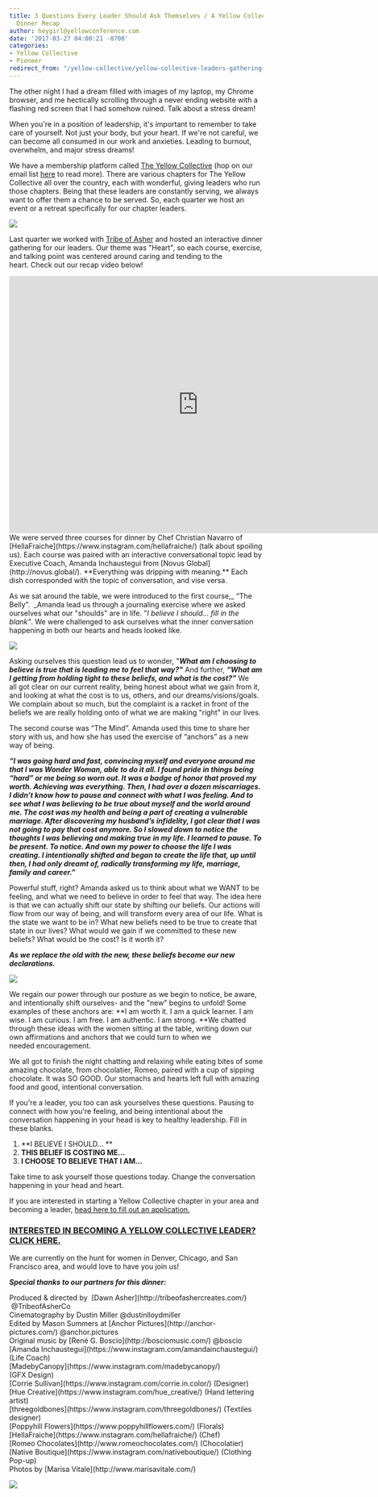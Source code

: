 ```yaml
---
title: 3 Questions Every Leader Should Ask Themselves / A Yellow Collective Leader
  Dinner Recap
author: heygirl@yellowconference.com
date: '2017-03-27 04:00:21 -0700'
categories:
- Yellow Collective
- Pioneer
redirect_from: "/yellow-collective/yellow-collective-leaders-gathering-recap-3-questions-every-leader-should-ask-themselves/"
---
```


The other night I had a dream filled with images of my laptop, my Chrome browser, and me hectically scrolling through a never ending website with a flashing red screen that I had somehow ruined. Talk about a stress dream!

When you're in a position of leadership, it's important to remember to take care of yourself. Not just your body, but your heart. If we're not careful, we can become all consumed in our work and anxieties. Leading to burnout, overwhelm, and major stress dreams!

We have a membership platform called [The Yellow Collective](http://yellowcollective.co/) (hop on our email list [here](http://yellowconference.us3.list-manage.com/subscribe?u=3f8e45f74e0653e404965e2ef&id=e811fb1a74) to read more). There are various chapters for The Yellow Collective all over the country, each with wonderful, giving leaders who run those chapters. Being that these leaders are constantly serving, we always want to offer them a chance to be served. So, each quarter we host an event or a retreat specifically for our chapter leaders.

[![](http://yellowco.co/wp-content/uploads/2017/03/YCD0136-copy.jpg)](http://yellowco.co/wp-content/uploads/2017/03/YCD0136-copy.jpg)

Last quarter we worked with [Tribe of Asher](http://tribeofashercreates.com/) and hosted an interactive dinner gathering for our leaders. Our theme was "Heart", so each course, exercise, and talking point was centered around caring and tending to the heart. Check out our recap video below!

<iframe src="https://player.vimeo.com/video/205417192" width="750" height="510" frameborder="0" allowfullscreen="allowfullscreen"></iframe>  
We were served three courses for dinner by Chef Christian Navarro of [HellaFraiche](https://www.instagram.com/hellafraiche/) (talk about spoiling us). Each course was paired with an interactive conversational topic lead by Executive Coach, Amanda Inchaustegui from [Novus Global](http://novus.global/). **Everything was dripping with meaning.** Each dish corresponded with the topic of conversation, and vise versa.

As we sat around the table, we were introduced to the first course,_ “The Belly”.  _Amanda lead us through a journaling exercise where we asked ourselves what our "shoulds" are in life. "_I believe I should..._ _fill in the blank"_. We were challenged to ask ourselves what the inner conversation happening in both our hearts and heads looked like.

[![](http://yellowco.co/wp-content/uploads/2017/03/Untitled-1.jpg)](http://yellowco.co/wp-content/uploads/2017/03/Untitled-1.jpg)

Asking ourselves this question lead us to wonder, "**_What am I choosing to believe is true that is leading me to feel that way?"_** And further, _**“What am I getting from holding tight to these beliefs, and what is the cost?”**_ We all got clear on our current reality, being honest about what we gain from it, and looking at what the cost is to us, others, and our dreams/visions/goals. We complain about so much, but the complaint is a racket in front of the beliefs we are really holding onto of what we are making "right" in our lives.

The second course was “The Mind”. Amanda used this time to share her story with us, and how she has used the exercise of “anchors” as a new way of being.

_**“**_**_I was going hard and fast, convincing myself and everyone around me that I was Wonder Woman, able to do it all. I found pride in things being “hard” or me being so worn out. It was a badge of honor that proved my worth. Achieving was everything. Then, I had over a dozen miscarriages. I didn’t know how to pause and connect with what I was feeling. And to see what I was believing to be true about myself and the world around me. The cost was my health and being a part of creating a vulnerable marriage. After discovering my husband’s infidelity, I got clear that I was not going to pay that cost anymore. So I slowed down to notice the thoughts I was believing and making true in my life. I learned to pause. To be present. To notice. And own my power to choose the life I was creating. I intentionally shifted and began to create the life that, up until then, I had only dreamt of, radically transforming my life, marriage, family and career._**_**”**_

Powerful stuff, right? Amanda asked us to think about what we WANT to be feeling, and what we need to believe in order to feel that way. The idea here is that we can actually shift our state by shifting our beliefs. Our actions will flow from our way of being, and will transform every area of our life. What is the state we want to be in? What new beliefs need to be true to create that state in our lives? What would we gain if we committed to these new beliefs? What would be the cost? Is it worth it?

_**As we replace the old with the new, these beliefs become our new declarations.**_

_**[![](http://yellowco.co/wp-content/uploads/2017/03/YCD0319-copy.jpg)](http://yellowco.co/wp-content/uploads/2017/03/YCD0319-copy.jpg)**_

We regain our power through our posture as we begin to notice, be aware, and intentionally shift ourselves- and the "new" begins to unfold! Some examples of these anchors are: **I am worth it. I am a quick learner. I am wise. I am curious. I am free. I am authentic. I am strong. **We chatted through these ideas with the women sitting at the table, writing down our own affirmations and anchors that we could turn to when we needed encouragement.

We all got to finish the night chatting and relaxing while eating bites of some amazing chocolate, from chocolatier, Romeo, paired with a cup of sipping chocolate. It was SO GOOD. Our stomachs and hearts left full with amazing food and good, intentional conversation.

If you're a leader, you too can ask yourselves these questions. Pausing to connect with how you're feeling, and being intentional about the conversation happening in your head is key to healthy leadership. Fill in these blanks.

1.  **I BELIEVE I SHOULD... **
2.  **THIS BELIEF IS COSTING ME...**
3.  **I CHOOSE TO BELIEVE THAT I AM...**

Take time to ask yourself those questions today. Change the conversation happening in your head and heart.

If you are interested in starting a Yellow Collective chapter in your area and becoming a leader, [head here to fill out an application.](http://yellowco.co/leader-application/)

### [INTERESTED IN BECOMING A YELLOW COLLECTIVE LEADER? CLICK HERE.](http://yellowco.co/leader-application/)

We are currently on the hunt for women in Denver, Chicago, and San Francisco area, and would love to have you join us!

_**Special thanks to our partners for this dinner:**_

<div class="gmail_msg">Produced & directed by  [Dawn Asher](http://tribeofashercreates.com/)  @TribeofAsherCo</div>

<div class="gmail_msg">Cinematography by Dustin Miller @dustinlloydmiller</div>

<div class="gmail_msg">Edited by Mason Summers at [Anchor Pictures](http://anchor-pictures.com/) @anchor.pictures</div>

<div class="gmail_msg">Original music by [René G. Boscio](http://bosciomusic.com/) @boscio  
[Amanda Inchaustegui](https://www.instagram.com/amandainchaustegui/) (Life Coach)</div>

<div class="gmail_msg">

<div class="gmail_msg">[MadebyCanopy](https://www.instagram.com/madebycanopy/) (GFX Design)</div>

<div class="gmail_msg">[Corrie Sullivan](https://www.instagram.com/corrie.in.color/) (Designer)</div>

<div class="gmail_msg">[Hue Creative](https://www.instagram.com/hue_creative/) (Hand lettering artist)</div>

<div class="gmail_msg">[threegoldbones](https://www.instagram.com/threegoldbones/) (Textiles designer)</div>

<div class="gmail_msg">[Poppyhill Flowers](https://www.poppyhillflowers.com/) (Florals)</div>

<div class="gmail_msg">[HellaFraiche](https://www.instagram.com/hellafraiche/) (Chef)</div>

<div class="gmail_msg">[Romeo Chocolates](http://www.romeochocolates.com/) (Chocolatier)  
[Native Boutique](https://www.instagram.com/nativeboutique/) (Clothing Pop-up)</div>

</div>

<div class="gmail_msg">Photos by [Marisa Vitale](http://www.marisavitale.com/)</div>

[![](http://yellowco.co/wp-content/uploads/2017/03/joannawaterfall.jpg)](https://www.instagram.com/joannawaterfall/)
